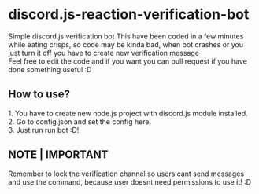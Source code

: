# discord.js-reaction-verification-bot
Simple discord.js verification bot
This have been coded in a few minutes while eating crisps, so code may be kinda bad, when bot crashes or you just turn it off you have to create new verification message <br>
Feel free to edit the code and if you want you can pull request if you have done something useful :D <br>

<h2>How to use?</h2>
1. You have to create new node.js project with discord.js module installed. <br>
2. Go to config.json and set the config here. <br>
3. Just run run bot :D! <br>

<h2>NOTE | IMPORTANT</h2>
Remember to lock the verification channel so users cant send messages and use the command, because user doesnt need permissions to use it! :D
